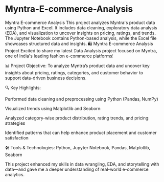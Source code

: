 # Myntra-E-commerce-Analysis
Myntra E-commerce Analysis This project analyzes Myntra's product data using Python and Excel. It includes data cleaning, exploratory data analysis (EDA), and visualization to uncover insights on pricing, ratings, and trends. The Jupyter Notebook contains Python-based analysis, while the Excel file showcases structured data and insights. 
🛍️ Myntra E-commerce Analysis Project
Excited to share my latest Data Analysis project focused on Myntra, one of India's leading fashion e-commerce platforms!

📊 Project Objective:
To analyze Myntra’s product data and uncover key insights about pricing, ratings, categories, and customer behavior to support data-driven business decisions.

🔍 Key Highlights:

Performed data cleaning and preprocessing using Python (Pandas, NumPy)

Visualized trends using Matplotlib and Seaborn

Analyzed category-wise product distribution, rating trends, and pricing strategies

Identified patterns that can help enhance product placement and customer satisfaction

🛠️ Tools & Technologies: Python, Jupyter Notebook, Pandas, Matplotlib, Seaborn

This project enhanced my skills in data wrangling, EDA, and storytelling with data—and gave me a deeper understanding of real-world e-commerce analytics.

